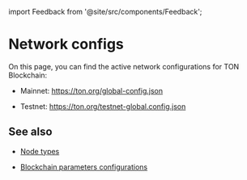 import Feedback from '@site/src/components/Feedback';

# Network configs

On this page, you can find the active network configurations for TON Blockchain:

- Mainnet: https://ton.org/global-config.json

- Testnet: https://ton.org/testnet-global.config.json

## See also

- [Node types](/v3/documentation/infra/nodes/node-types)

- [Blockchain parameters configurations](/v3/documentation/network/configs/blockchain-configs)
<Feedback />

